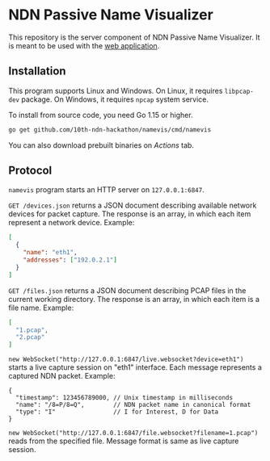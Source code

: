 # NDN Passive Name Visualizer

This repository is the server component of NDN Passive Name Visualizer.
It is meant to be used with the [web application](https://github.com/10th-ndn-hackathon/namevis-web).

## Installation

This program supports Linux and Windows.
On Linux, it requires `libpcap-dev` package.
On Windows, it requires `npcap` system service.

To install from source code, you need Go 1.15 or higher.

```bash
go get github.com/10th-ndn-hackathon/namevis/cmd/namevis
```

You can also download prebuilt binaries on *Actions* tab.

## Protocol

`namevis` program starts an HTTP server on `127.0.0.1:6847`.

`GET /devices.json` returns a JSON document describing available network devices for packet capture.
The response is an array, in which each item represent a network device.
Example:

```json
[
  {
    "name": "eth1",
    "addresses": ["192.0.2.1"]
  }
]
```

`GET /files.json` returns a JSON document describing PCAP files in the current working directory.
The response is an array, in which each item is a file name.
Example:

```json
[
  "1.pcap",
  "2.pcap"
]
```

`new WebSocket("http://127.0.0.1:6847/live.websocket?device=eth1")` starts a live capture session on "eth1" interface.
Each message represents a captured NDN packet.
Example:

```jsonc
{
  "timestamp": 123456789000, // Unix timestamp in milliseconds
  "name": "/8=P/8=Q",        // NDN packet name in canonical format
  "type": "I"                // I for Interest, D for Data
}
```

`new WebSocket("http://127.0.0.1:6847/file.websocket?filename=1.pcap")` reads from the specified file.
Message format is same as live capture session.
